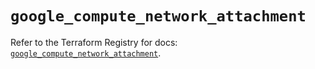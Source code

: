 # `google_compute_network_attachment`

Refer to the Terraform Registry for docs: [`google_compute_network_attachment`](https://registry.terraform.io/providers/hashicorp/google/6.47.0/docs/resources/compute_network_attachment).

